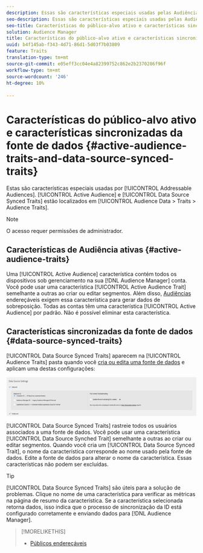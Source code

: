 ```yaml
---
description: Essas são características especiais usadas pelas Audiências endereçáveis. A Audiência ativa e as características sincronizadas da fonte de dados estão localizadas em Dados de Audiência > Características > Características de Audiência.
seo-description: Essas são características especiais usadas pelas Audiências endereçáveis. A Audiência ativa e as características sincronizadas da fonte de dados estão localizadas em Dados de Audiência > Características > Características de Audiência.
seo-title: Características do público-alvo ativo e características sincronizadas da fonte de dados
solution: Audience Manager
title: Características do público-alvo ativo e características sincronizadas da fonte de dados
uuid: b4f145ab-f343-4d71-86d1-5d03f7b03809
feature: Traits
translation-type: tm+mt
source-git-commit: e05eff3cc04e4a82399752c862e2b2370286f96f
workflow-type: tm+mt
source-wordcount: '246'
ht-degree: 10%

---
```



# Características do público-alvo ativo e características sincronizadas da fonte de dados {#active-audience-traits-and-data-source-synced-traits}

Estas são características especiais usadas por [!UICONTROL Addressable Audiences]. [!UICONTROL Active Audience] e [!UICONTROL Data Source Synced Traits] estão localizados em [!UICONTROL Audience Data > Traits > Audience Traits].

>[!NOTE]
>
>O acesso requer permissões de administrador.

## Características de Audiência ativas {#active-audience-traits}

Uma [!UICONTROL Active Audience] característica contém todos os dispositivos sob gerenciamento na sua [!DNL Audience Manager] conta. Você pode usar uma característica [!UICONTROL Active Audience Trait] semelhante a outras ao criar ou editar segmentos. Além disso, [Audiências](../../features/addressable-audiences.md) endereçáveis exigem essa característica para gerar dados de sobreposição. Todas as contas têm uma característica [!UICONTROL Active Audience] por padrão. Não é possível eliminar esta característica.

## Características sincronizadas da fonte de dados {#data-source-synced-traits}

[!UICONTROL Data Source Synced Traits] aparecem na [!UICONTROL Audience Traits] pasta quando você [cria ou edita uma fonte de dados](../../features/manage-datasources.md#create-data-source) e aplicam uma destas configurações:

![](assets/datasource_synced.png)

[!UICONTROL Data Source Synced Traits] rastreie todos os usuários associados a uma fonte de dados. Você pode usar uma característica [!UICONTROL Data Source Synched Trait] semelhante a outras ao criar ou editar segmentos. Quando você cria um [!UICONTROL Data Source Synced Trait], o nome da característica corresponde ao nome usado pela fonte de dados. Edite a fonte de dados para alterar o nome da característica. Essas características não podem ser excluídas.

>[!TIP]
>
>[!UICONTROL Data Source Synced Traits] são úteis para a solução de problemas. Clique no nome de uma característica para verificar as métricas na página de resumo da característica. Se a característica selecionada retorna dados, isso indica que o processo de sincronização da ID está configurado corretamente e enviando dados para [!DNL Audience Manager].

>[!MORELIKETHIS]
>
>* [Públicos endereçáveis](../../features/addressable-audiences.md)

